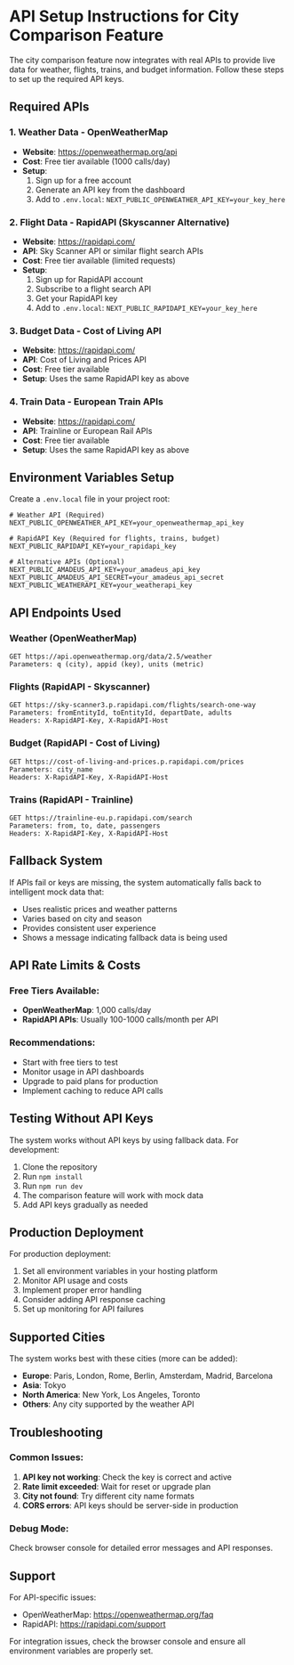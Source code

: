 # API Setup Instructions for City Comparison Feature

The city comparison feature now integrates with real APIs to provide live data for weather, flights, trains, and budget information. Follow these steps to set up the required API keys.

## Required APIs

### 1. Weather Data - OpenWeatherMap
- **Website**: https://openweathermap.org/api
- **Cost**: Free tier available (1000 calls/day)
- **Setup**:
  1. Sign up for a free account
  2. Generate an API key from the dashboard
  3. Add to `.env.local`: `NEXT_PUBLIC_OPENWEATHER_API_KEY=your_key_here`

### 2. Flight Data - RapidAPI (Skyscanner Alternative)
- **Website**: https://rapidapi.com/
- **API**: Sky Scanner API or similar flight search APIs
- **Cost**: Free tier available (limited requests)
- **Setup**:
  1. Sign up for RapidAPI account
  2. Subscribe to a flight search API
  3. Get your RapidAPI key
  4. Add to `.env.local`: `NEXT_PUBLIC_RAPIDAPI_KEY=your_key_here`

### 3. Budget Data - Cost of Living API
- **Website**: https://rapidapi.com/
- **API**: Cost of Living and Prices API
- **Cost**: Free tier available
- **Setup**: Uses the same RapidAPI key as above

### 4. Train Data - European Train APIs
- **Website**: https://rapidapi.com/
- **API**: Trainline or European Rail APIs
- **Cost**: Free tier available
- **Setup**: Uses the same RapidAPI key as above

## Environment Variables Setup

Create a `.env.local` file in your project root:

```env
# Weather API (Required)
NEXT_PUBLIC_OPENWEATHER_API_KEY=your_openweathermap_api_key

# RapidAPI Key (Required for flights, trains, budget)
NEXT_PUBLIC_RAPIDAPI_KEY=your_rapidapi_key

# Alternative APIs (Optional)
NEXT_PUBLIC_AMADEUS_API_KEY=your_amadeus_api_key
NEXT_PUBLIC_AMADEUS_API_SECRET=your_amadeus_api_secret
NEXT_PUBLIC_WEATHERAPI_KEY=your_weatherapi_key
```

## API Endpoints Used

### Weather (OpenWeatherMap)
```
GET https://api.openweathermap.org/data/2.5/weather
Parameters: q (city), appid (key), units (metric)
```

### Flights (RapidAPI - Skyscanner)
```
GET https://sky-scanner3.p.rapidapi.com/flights/search-one-way
Parameters: fromEntityId, toEntityId, departDate, adults
Headers: X-RapidAPI-Key, X-RapidAPI-Host
```

### Budget (RapidAPI - Cost of Living)
```
GET https://cost-of-living-and-prices.p.rapidapi.com/prices
Parameters: city_name
Headers: X-RapidAPI-Key, X-RapidAPI-Host
```

### Trains (RapidAPI - Trainline)
```
GET https://trainline-eu.p.rapidapi.com/search
Parameters: from, to, date, passengers
Headers: X-RapidAPI-Key, X-RapidAPI-Host
```

## Fallback System

If APIs fail or keys are missing, the system automatically falls back to intelligent mock data that:
- Uses realistic prices and weather patterns
- Varies based on city and season
- Provides consistent user experience
- Shows a message indicating fallback data is being used

## API Rate Limits & Costs

### Free Tiers Available:
- **OpenWeatherMap**: 1,000 calls/day
- **RapidAPI APIs**: Usually 100-1000 calls/month per API

### Recommendations:
- Start with free tiers to test
- Monitor usage in API dashboards  
- Upgrade to paid plans for production
- Implement caching to reduce API calls

## Testing Without API Keys

The system works without API keys by using fallback data. For development:

1. Clone the repository
2. Run `npm install`
3. Run `npm run dev`
4. The comparison feature will work with mock data
5. Add API keys gradually as needed

## Production Deployment

For production deployment:

1. Set all environment variables in your hosting platform
2. Monitor API usage and costs
3. Implement proper error handling
4. Consider adding API response caching
5. Set up monitoring for API failures

## Supported Cities

The system works best with these cities (more can be added):
- **Europe**: Paris, London, Rome, Berlin, Amsterdam, Madrid, Barcelona
- **Asia**: Tokyo
- **North America**: New York, Los Angeles, Toronto
- **Others**: Any city supported by the weather API

## Troubleshooting

### Common Issues:
1. **API key not working**: Check the key is correct and active
2. **Rate limit exceeded**: Wait for reset or upgrade plan
3. **City not found**: Try different city name formats
4. **CORS errors**: API keys should be server-side in production

### Debug Mode:
Check browser console for detailed error messages and API responses.

## Support

For API-specific issues:
- OpenWeatherMap: https://openweathermap.org/faq
- RapidAPI: https://rapidapi.com/support

For integration issues, check the browser console and ensure all environment variables are properly set.